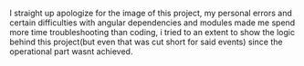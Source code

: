 I straight up apologize for the image of this project, my personal errors and 
certain difficulties with angular dependencies and modules made me spend more time troubleshooting than coding,
i tried to an extent to show the logic behind this project(but even that was cut short for said events)
since the operational part wasnt achieved.

